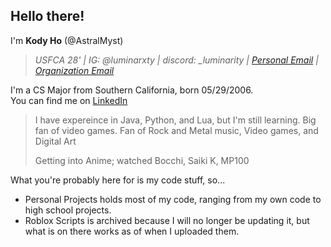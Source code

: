 Hello there!
----------------------------
I'm **Kody Ho** (@AstralMyst)
> *USFCA 28' | IG: @luminarxty | discord: _luminarity | [Personal Email](kodyho345@gmail.com) | [Organization Email](kwho2@dons.usfca.com)*

I'm a CS Major from Southern California, born 05/29/2006.  
You can find me on [LinkedIn](https://www.linkedin.com/in/kody-ho-81a592309/)
> I have expereince in Java, Python, and Lua, but I'm still learning.
> Big fan of video games. 
> Fan of Rock and Metal music, Video games, and Digital Art
> 
> Getting into Anime; watched Bocchi, Saiki K, MP100

What you're probably here for is my code stuff, so...
- Personal Projects holds most of my code, ranging from my own code to high school projects.
- Roblox Scripts is archived because I will no longer be updating it, but what is on there works as of when I uploaded them.

<!---
AstralMyst/AstralMyst is a ✨ special ✨ repository because its `README.md` (this file) appears on your GitHub profile.
You can click the Preview link to take a look at your changes.
--->

